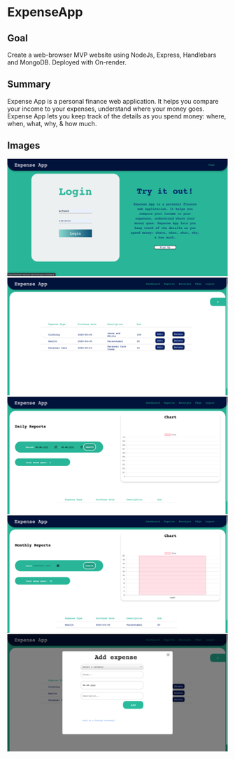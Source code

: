 # ExpenseApp

## Goal

Create a web-browser MVP website using NodeJs, Express, Handlebars and MongoDB. Deployed with On-render.

## Summary

Expense App is a personal finance web application. It helps you compare your income to your expenses, understand where your money goes. Expense App lets you keep track of the details as you spend money: where, when, what, why, & how much.

## Images

<img src="./public/images/Screenshot 2020-06-15 at 14.44.22.png" alt="Homepage cover image">
<img src="./public/images/Screenshot 2020-06-15 at 14.44.49.png" alt="Dashboard image">
<img src="./public/images/Screenshot 2020-06-15 at 14.45.11.png" alt="Daily report image">
<img src="./public/images/Screenshot 2020-06-15 at 14.46.07.png" alt="Monthly report image">
<img src="./public/images/Screenshot 2020-06-15 at 14.46.51.png" alt="Add Expense pop up image">
